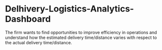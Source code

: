# Delhivery-Logistics-Analytics-Dashboard
The firm wants to find opportunities to improve efficiency in operations and understand how the estimated delivery time/distance varies with respect to the actual delivery time/distance.
